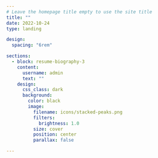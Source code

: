 ```yaml
---
# Leave the homepage title empty to use the site title
title: ""
date: 2022-10-24
type: landing

design:
  spacing: "6rem"

sections:
  - block: resume-biography-3
    content:
      username: admin
      text: "" 
    design:
      css_class: dark
      background:
        color: black
        image:
          filename: icons/stacked-peaks.png
          filters:
            brightness: 1.0
          size: cover
          position: center
          parallax: false

---
```


